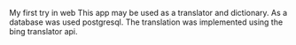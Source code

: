 My first try in web
This app may be used as a translator and dictionary. 
As a database was used postgresql. The translation was implemented using the bing translator api.
